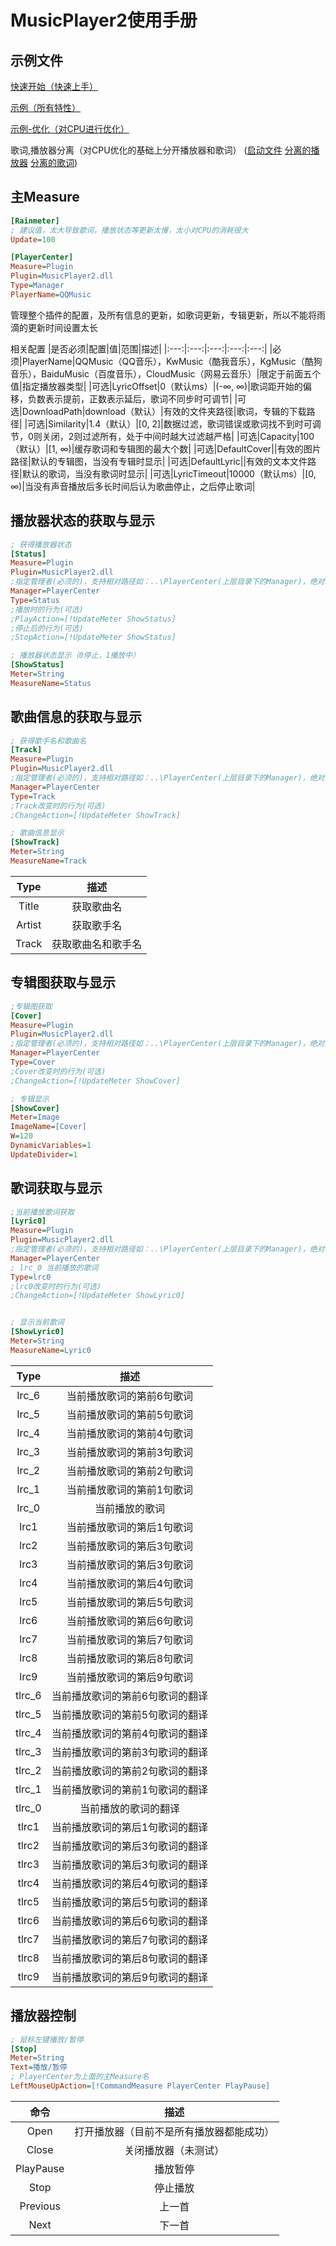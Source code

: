 # MusicPlayer2使用手册

## 示例文件

[快速开始（快速上手）](快速开始.ini)

[示例（所有特性）](示例.ini)

[示例-优化（对CPU进行优化）](示例-优化.ini)

歌词,播放器分离（对CPU优化的基础上分开播放器和歌词） ([启动文件](播放器，歌词分离/启动.ini) [分离的播放器](播放器，歌词分离/播放器/播放器.ini) [分离的歌词](播放器，歌词分离/歌词/歌词.ini))



## 主Measure

```ini
[Rainmeter]
; 建议值，太大导致歌词，播放状态等更新太慢，太小对CPU的消耗很大
Update=100

[PlayerCenter]
Measure=Plugin
Plugin=MusicPlayer2.dll
Type=Manager
PlayerName=QQMusic
```

管理整个插件的配置，及所有信息的更新，如歌词更新，专辑更新，所以不能将雨滴的更新时间设置太长

相关配置
|是否必须|配置|值|范围|描述|
|:---:|:---:|:---:|:---:|:---:|
|必须|PlayerName|QQMusic（QQ音乐），KwMusic（酷我音乐），KgMusic（酷狗音乐），BaiduMusic（百度音乐），CloudMusic（网易云音乐）|限定于前面五个值|指定播放器类型|
|可选|LyricOffset|0（默认ms）|(-$\infty$, $\infty$)|歌词距开始的偏移，负数表示提前，正数表示延后，歌词不同步时可调节|
|可选|DownloadPath|download（默认）|有效的文件夹路径|歌词，专辑的下载路径|
|可选|Similarity|1.4（默认）|[0, 2]|数据过滤，歌词错误或歌词找不到时可调节，0则关闭，2则过滤所有，处于中间时越大过滤越严格|
|可选|Capacity|100（默认）|[1, $\infty$)|缓存歌词和专辑图的最大个数|
|可选|DefaultCover||有效的图片路径|默认的专辑图，当没有专辑时显示|
|可选|DefaultLyric||有效的文本文件路径|默认的歌词，当没有歌词时显示|
|可选|LyricTimeout|10000（默认ms）|[0, $\infty$)|当没有声音播放后多长时间后认为歌曲停止，之后停止歌词|



## 播放器状态的获取与显示

```ini
; 获得播放器状态
[Status]
Measure=Plugin
Plugin=MusicPlayer2.dll
;指定管理者(必须的)，支持相对路径如：..\PlayerCenter(上层目录下的Manager)，绝对路径如：\MusicPlayer2-3.2.0\播放器，歌词分离\PlayerCenter(\MusicPlayer2-3.2.0\播放器，歌词分离\ 目录下的Manager)，此处 PlayerCenter表示当前目录下的Manager
Manager=PlayerCenter
Type=Status
;播放时的行为(可选)
;PlayAction=[!UpdateMeter ShowStatus]
;停止后的行为(可选)
;StopAction=[!UpdateMeter ShowStatus]

; 播放器状态显示（0停止，1播放中）
[ShowStatus]
Meter=String
MeasureName=Status
```



## 歌曲信息的获取与显示

```ini
; 获得歌手名和歌曲名
[Track]
Measure=Plugin
Plugin=MusicPlayer2.dll
;指定管理者(必须的)，支持相对路径如：..\PlayerCenter(上层目录下的Manager)，绝对路径如：\MusicPlayer2-3.2.0\播放器，歌词分离\PlayerCenter(\MusicPlayer2-3.2.0\播放器，歌词分离\ 目录下的Manager)，此处 PlayerCenter表示当前目录下的Manager
Manager=PlayerCenter
Type=Track
;Track改变时的行为(可选)
;ChangeAction=[!UpdateMeter ShowTrack]

; 歌曲信息显示
[ShowTrack]
Meter=String
MeasureName=Track
```

|Type|描述|
|:---:|:---:|
|Title|获取歌曲名|
|Artist|获取歌手名|
|Track|获取歌曲名和歌手名|



## 专辑图获取与显示

```ini
;专辑图获取
[Cover]
Measure=Plugin
Plugin=MusicPlayer2.dll
;指定管理者(必须的)，支持相对路径如：..\PlayerCenter(上层目录下的Manager)，绝对路径如：\MusicPlayer2-3.2.0\播放器，歌词分离\PlayerCenter(\MusicPlayer2-3.2.0\播放器，歌词分离\ 目录下的Manager)，此处 PlayerCenter表示当前目录下的Manager
Manager=PlayerCenter
Type=Cover
;Cover改变时的行为(可选)
;ChangeAction=[!UpdateMeter ShowCover]

; 专辑显示
[ShowCover]
Meter=Image
ImageName=[Cover]
W=120
DynamicVariables=1
UpdateDivider=1
```



## 歌词获取与显示

```ini
;当前播放歌词获取
[Lyric0]
Measure=Plugin
Plugin=MusicPlayer2.dll
;指定管理者(必须的)，支持相对路径如：..\PlayerCenter(上层目录下的Manager)，绝对路径如：\MusicPlayer2-3.2.0\播放器，歌词分离\PlayerCenter(\MusicPlayer2-3.2.0\播放器，歌词分离\ 目录下的Manager)，此处 PlayerCenter表示当前目录下的Manager
Manager=PlayerCenter
; lrc_0 当前播放的歌词
Type=lrc0
;lrc0改变时的行为(可选)
;ChangeAction=[!UpdateMeter ShowLyric0]


; 显示当前歌词
[ShowLyric0]
Meter=String
MeasureName=Lyric0
```
|Type|描述|
|:---:|:---:|
|lrc_6|当前播放歌词的第前6句歌词|
|lrc_5|当前播放歌词的第前5句歌词|
|lrc_4|当前播放歌词的第前4句歌词|
|lrc_3|当前播放歌词的第前3句歌词|
|lrc_2|当前播放歌词的第前2句歌词|
|lrc_1|当前播放歌词的第前1句歌词|
|lrc_0|当前播放的歌词|
|lrc1|当前播放歌词的第后1句歌词|
|lrc2|当前播放歌词的第后3句歌词|
|lrc3|当前播放歌词的第后3句歌词|
|lrc4|当前播放歌词的第后4句歌词|
|lrc5|当前播放歌词的第后5句歌词|
|lrc6|当前播放歌词的第后6句歌词|
|lrc7|当前播放歌词的第后7句歌词|
|lrc8|当前播放歌词的第后8句歌词|
|lrc9|当前播放歌词的第后9句歌词|
|tlrc_6|当前播放歌词的第前6句歌词的翻译|
|tlrc_5|当前播放歌词的第前5句歌词的翻译|
|tlrc_4|当前播放歌词的第前4句歌词的翻译|
|tlrc_3|当前播放歌词的第前3句歌词的翻译|
|tlrc_2|当前播放歌词的第前2句歌词的翻译|
|tlrc_1|当前播放歌词的第前1句歌词的翻译|
|tlrc_0|当前播放的歌词的翻译|
|tlrc1|当前播放歌词的第后1句歌词的翻译|
|tlrc2|当前播放歌词的第后3句歌词的翻译|
|tlrc3|当前播放歌词的第后3句歌词的翻译|
|tlrc4|当前播放歌词的第后4句歌词的翻译|
|tlrc5|当前播放歌词的第后5句歌词的翻译|
|tlrc6|当前播放歌词的第后6句歌词的翻译|
|tlrc7|当前播放歌词的第后7句歌词的翻译|
|tlrc8|当前播放歌词的第后8句歌词的翻译|
|tlrc9|当前播放歌词的第后9句歌词的翻译|



## 播放器控制

```ini
; 鼠标左键播放/暂停
[Stop]
Meter=String
Text=播放/暂停
; PlayerCenter为上面的主Measure名
LeftMouseUpAction=[!CommandMeasure PlayerCenter PlayPause]
```
|命令|描述|
|:---:|:---:|
|Open|打开播放器（目前不是所有播放器都能成功）|
|Close|关闭播放器（未测试）|
|PlayPause|播放暂停|
|Stop|停止播放|
|Previous|上一首|
|Next|下一首|
